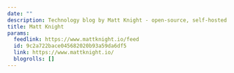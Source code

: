 ```yaml
---
date: ""
description: Technology blog by Matt Knight - open-source, self-hosted and home automation
title: Matt Knight
params:
  feedlink: https://www.mattknight.io/feed
  id: 9c2a722bace045682020b93a59da6df5
  link: https://www.mattknight.io/
  blogrolls: []
---
```

